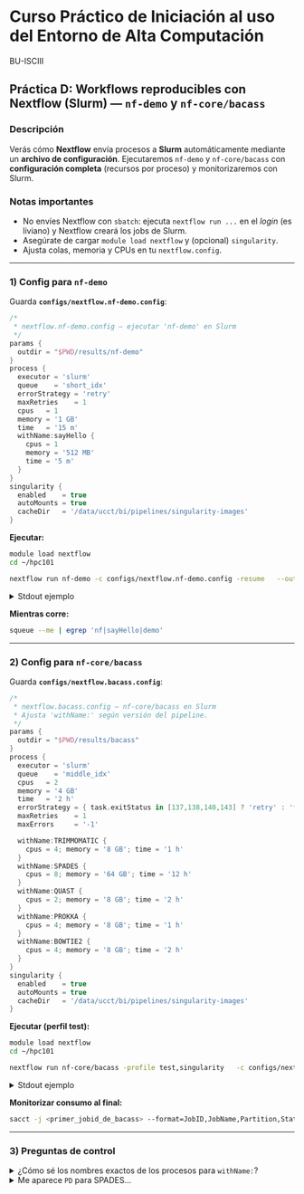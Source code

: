 # Curso Práctico de Iniciación al uso del Entorno de Alta Computación  
BU-ISCIII

## Práctica D: Workflows reproducibles con Nextflow (Slurm) — `nf-demo` y `nf-core/bacass`

### Descripción
Verás cómo **Nextflow** envía procesos a **Slurm** automáticamente mediante un **archivo de configuración**. Ejecutaremos `nf-demo` y `nf-core/bacass` con **configuración completa** (recursos por proceso) y monitorizaremos con Slurm.

### Notas importantes
- No envíes Nextflow con `sbatch`: ejecuta `nextflow run ...` en el *login* (es liviano) y Nextflow creará los jobs de Slurm.
- Asegúrate de cargar `module load nextflow` y (opcional) `singularity`.
- Ajusta colas, memoria y CPUs en tu `nextflow.config`.

---

### 1) Config para `nf-demo`
Guarda **`configs/nextflow.nf-demo.config`**:

```groovy
/*
 * nextflow.nf-demo.config — ejecutar 'nf-demo' en Slurm
 */
params {
  outdir = "$PWD/results/nf-demo"
}
process {
  executor = 'slurm'
  queue    = 'short_idx'
  errorStrategy = 'retry'
  maxRetries    = 1
  cpus   = 1
  memory = '1 GB'
  time   = '15 m'
  withName:sayHello {
    cpus = 1
    memory = '512 MB'
    time = '5 m'
  }
}
singularity {
  enabled    = true
  autoMounts = true
  cacheDir   = '/data/ucct/bi/pipelines/singularity-images'
}
```
[TODO]: <Fix this example; it needs to be run within an sbatch script>

**Ejecutar:**
```bash
module load nextflow
cd ~/hpc101

nextflow run nf-demo -c configs/nextflow.nf-demo.config -resume   --outdir "$PWD/results/nf-demo"
```
[TODO]: <this is not the expected process to be excuted in the pipeline>
<details>
<summary>Stdout ejemplo</summary>

```
N E X T F L O W  ~  version 23.10.1
Launching `nf-demo` [calm_lamarr] DSL2
executor >  slurm (4)
[a1/3e1f2c] process > sayHello (1) [100%] 4 of 4 ✔
```
</details>

**Mientras corre:**
```bash
squeue --me | egrep 'nf|sayHello|demo'
```

---

### 2) Config para `nf-core/bacass`
Guarda **`configs/nextflow.bacass.config`**:

```groovy
/*
 * nextflow.bacass.config — nf-core/bacass en Slurm
 * Ajusta 'withName:' según versión del pipeline.
 */
params {
  outdir = "$PWD/results/bacass"
}
process {
  executor = 'slurm'
  queue    = 'middle_idx'
  cpus   = 2
  memory = '4 GB'
  time   = '2 h'
  errorStrategy = { task.exitStatus in [137,138,140,143] ? 'retry' : 'finish' }
  maxRetries    = 1
  maxErrors     = '-1'

  withName:TRIMMOMATIC {
    cpus = 4; memory = '8 GB'; time = '1 h'
  }
  withName:SPADES {
    cpus = 8; memory = '64 GB'; time = '12 h'
  }
  withName:QUAST {
    cpus = 2; memory = '8 GB'; time = '2 h'
  }
  withName:PROKKA {
    cpus = 4; memory = '8 GB'; time = '1 h'
  }
  withName:BOWTIE2 {
    cpus = 4; memory = '8 GB'; time = '2 h'
  }
}
singularity {
  enabled    = true
  autoMounts = true
  cacheDir   = '/data/ucct/bi/pipelines/singularity-images'
}
```

**Ejecutar (perfil test):**
```bash
module load nextflow
cd ~/hpc101

nextflow run nf-core/bacass -profile test,singularity   -c configs/nextflow.bacass.config -resume   --outdir "$PWD/results/bacass"
```

<details>
<summary>Stdout ejemplo</summary>

```
N E X T F L O W  ~  version 23.10.1
Launching `nf-core/bacass` [nifty_bohr] DSL2
executor >  slurm (7)
[2a/0f1d3a] process > TRIMMOMATIC (test)  [100%] 1 of 1 ✔
[3b/8ce912] process > SPADES (test)       [100%] 1 of 1 ✔
[4c/19f7a1] process > QUAST (test)        [100%] 1 of 1 ✔
[5d/5aa7b3] process > PROKKA (test)       [100%] 1 of 1 ✔
[6e/7bb213] process > BOWTIE2 (test)      [100%] 1 of 1 ✔
Completed at: 2025-.. Duration: 6m 12s
```
</details>

**Monitorizar consumo al final:**
```bash
sacct -j <primer_jobid_de_bacass> --format=JobID,JobName,Partition,State,Elapsed,MaxRSS,TotalCPU
```

---

### 3) Preguntas de control
<details>
<summary>¿Cómo sé los nombres exactos de los procesos para <code>withName:</code>?</summary>
Ejecuta con `-with-trace`. Revisa `trace.txt` y usa esos nombres en la config.
</details>

<details>
<summary>Me aparece <code>PD</code> para SPADES…</summary>
Revisa que la cola (`queue`) permite el tiempo/memoria solicitados; ajusta `cpus/memory/time` en `withName:SPADES`.
</details>
